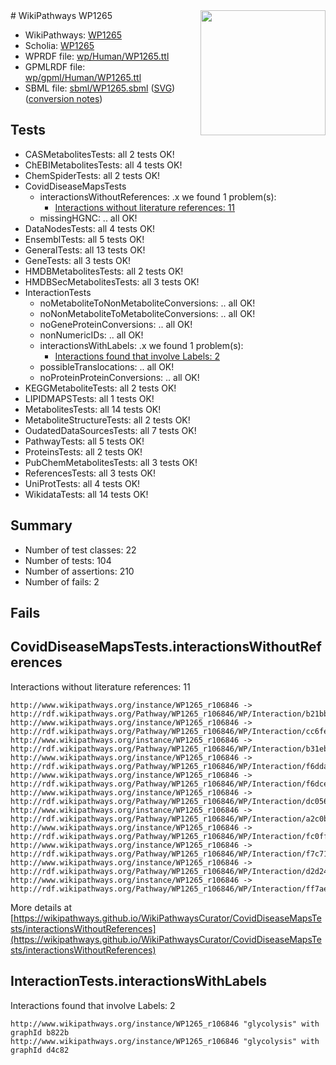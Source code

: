 <img style="float: right; width: 200px" src="../logo.png" />
# WikiPathways WP1265

* WikiPathways: [WP1265](https://identifiers.org/wikipathways:WP1265)
* Scholia: [WP1265](https://scholia.toolforge.org/wikipathways/WP1265)
* WPRDF file: [wp/Human/WP1265.ttl](../wp/Human/WP1265.ttl)
* GPMLRDF file: [wp/gpml/Human/WP1265.ttl](../wp/gpml/Human/WP1265.ttl)
* SBML file: [sbml/WP1265.sbml](../sbml/WP1265.sbml) ([SVG](../sbml/WP1265.svg)) ([conversion notes](../sbml/WP1265.txt))

## Tests
* CASMetabolitesTests: all 2 tests OK!
* ChEBIMetabolitesTests: all 4 tests OK!
* ChemSpiderTests: all 2 tests OK!
* CovidDiseaseMapsTests
    * interactionsWithoutReferences: .x we found 1 problem(s):
        * [Interactions without literature references: 11](#9701cce2)
    * missingHGNC: .. all OK!
* DataNodesTests: all 4 tests OK!
* EnsemblTests: all 5 tests OK!
* GeneralTests: all 13 tests OK!
* GeneTests: all 3 tests OK!
* HMDBMetabolitesTests: all 2 tests OK!
* HMDBSecMetabolitesTests: all 3 tests OK!
* InteractionTests
    * noMetaboliteToNonMetaboliteConversions: .. all OK!
    * noNonMetaboliteToMetaboliteConversions: .. all OK!
    * noGeneProteinConversions: .. all OK!
    * nonNumericIDs: .. all OK!
    * interactionsWithLabels: .x we found 1 problem(s):
        * [Interactions found that involve Labels: 2](#630d2679)
    * possibleTranslocations: .. all OK!
    * noProteinProteinConversions: .. all OK!
* KEGGMetaboliteTests: all 2 tests OK!
* LIPIDMAPSTests: all 1 tests OK!
* MetabolitesTests: all 14 tests OK!
* MetaboliteStructureTests: all 2 tests OK!
* OudatedDataSourcesTests: all 7 tests OK!
* PathwayTests: all 5 tests OK!
* ProteinsTests: all 2 tests OK!
* PubChemMetabolitesTests: all 3 tests OK!
* ReferencesTests: all 3 tests OK!
* UniProtTests: all 4 tests OK!
* WikidataTests: all 14 tests OK!


## Summary

* Number of test classes: 22
* Number of tests: 104
* Number of assertions: 210
* Number of fails: 2

## Fails

<a name="9701cce2" />

## CovidDiseaseMapsTests.interactionsWithoutReferences

Interactions without literature references: 11
```
http://www.wikipathways.org/instance/WP1265_r106846 -> http://rdf.wikipathways.org/Pathway/WP1265_r106846/WP/Interaction/b21bb
http://www.wikipathways.org/instance/WP1265_r106846 -> http://rdf.wikipathways.org/Pathway/WP1265_r106846/WP/Interaction/cc6fe
http://www.wikipathways.org/instance/WP1265_r106846 -> http://rdf.wikipathways.org/Pathway/WP1265_r106846/WP/Interaction/b31eb
http://www.wikipathways.org/instance/WP1265_r106846 -> http://rdf.wikipathways.org/Pathway/WP1265_r106846/WP/Interaction/f6dda
http://www.wikipathways.org/instance/WP1265_r106846 -> http://rdf.wikipathways.org/Pathway/WP1265_r106846/WP/Interaction/f6dce
http://www.wikipathways.org/instance/WP1265_r106846 -> http://rdf.wikipathways.org/Pathway/WP1265_r106846/WP/Interaction/dc056
http://www.wikipathways.org/instance/WP1265_r106846 -> http://rdf.wikipathways.org/Pathway/WP1265_r106846/WP/Interaction/a2c0b
http://www.wikipathways.org/instance/WP1265_r106846 -> http://rdf.wikipathways.org/Pathway/WP1265_r106846/WP/Interaction/fc0ff
http://www.wikipathways.org/instance/WP1265_r106846 -> http://rdf.wikipathways.org/Pathway/WP1265_r106846/WP/Interaction/f7c71
http://www.wikipathways.org/instance/WP1265_r106846 -> http://rdf.wikipathways.org/Pathway/WP1265_r106846/WP/Interaction/d2d24
http://www.wikipathways.org/instance/WP1265_r106846 -> http://rdf.wikipathways.org/Pathway/WP1265_r106846/WP/Interaction/ff7ae
```

More details at [https://wikipathways.github.io/WikiPathwaysCurator/CovidDiseaseMapsTests/interactionsWithoutReferences](https://wikipathways.github.io/WikiPathwaysCurator/CovidDiseaseMapsTests/interactionsWithoutReferences)

<a name="630d2679" />

## InteractionTests.interactionsWithLabels

Interactions found that involve Labels: 2
```
http://www.wikipathways.org/instance/WP1265_r106846 "glycolysis" with graphId b822b
http://www.wikipathways.org/instance/WP1265_r106846 "glycolysis" with graphId d4c82
```

